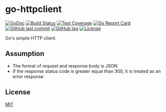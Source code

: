 # go-httpclient

[![GoDoc](http://img.shields.io/badge/go-documentation-blue.svg?style=flat-square)](https://pkg.go.dev/github.com/suzuki-shunsuke/go-httpclient/httpclient)
[![Build Status](https://cloud.drone.io/api/badges/suzuki-shunsuke/go-httpclient/status.svg)](https://cloud.drone.io/suzuki-shunsuke/go-httpclient)
[![Test Coverage](https://api.codeclimate.com/v1/badges/3fa33b6aa6830f36406e/test_coverage)](https://codeclimate.com/github/suzuki-shunsuke/go-httpclient/test_coverage)
[![Go Report Card](https://goreportcard.com/badge/github.com/suzuki-shunsuke/go-httpclient)](https://goreportcard.com/report/github.com/suzuki-shunsuke/go-httpclient)
[![GitHub last commit](https://img.shields.io/github/last-commit/suzuki-shunsuke/go-httpclient.svg)](https://github.com/suzuki-shunsuke/go-httpclient)
[![GitHub tag](https://img.shields.io/github/tag/suzuki-shunsuke/go-httpclient.svg)](https://github.com/suzuki-shunsuke/go-httpclient/releases)
[![License](http://img.shields.io/badge/license-mit-blue.svg?style=flat-square)](https://raw.githubusercontent.com/suzuki-shunsuke/go-httpclient/master/LICENSE)

Go's simple HTTP client.

## Assumption

* The format of request and response body is JSON
* If the response status code is greater equal than 300, it is treated as an error response

## License

[MIT](LICENSE)
